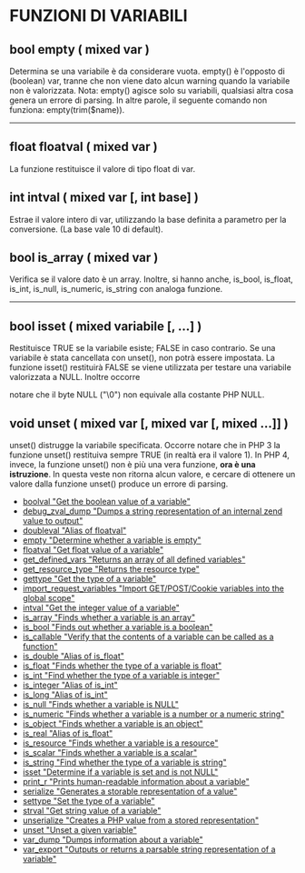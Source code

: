 # FUNZIONI DI VARIABILI

## bool empty ( mixed var )

Determina se una variabile è da considerare vuota. empty() è l'opposto di (boolean) var, tranne che
non viene dato alcun warning quando la variabile non è valorizzata. Nota: empty() agisce solo su
variabili, qualsiasi altra cosa genera un errore di parsing. In altre parole, il seguente comando non
funziona: empty(trim($name)).

---

## float floatval ( mixed var )

La funzione restituisce il valore di tipo float di var.

## int intval ( mixed var [, int base] )

Estrae il valore intero di var, utilizzando la base definita a parametro per la conversione. (La base
vale 10 di default).

## bool is_array ( mixed var )

Verifica se il valore dato è un array.
Inoltre, si hanno anche, is_bool, is_float, is_int, is_null, is_numeric, is_string con analoga funzione.

---

## bool isset ( mixed variabile [, ...] )

Restituisce TRUE se la variabile esiste; FALSE in caso contrario.
Se una variabile è stata cancellata con unset(), non potrà essere impostata. La funzione isset()
restituirà FALSE se viene utilizzata per testare una variabile valorizzata a NULL. Inoltre occorre

notare che il byte NULL ("\0") non equivale alla costante PHP NULL.

## void unset ( mixed var [, mixed var [, mixed ...]] )
unset() distrugge la variabile specificata. Occorre notare che in PHP 3 la funzione unset() restituiva
sempre TRUE (in realtà era il valore 1). In PHP 4, invece, la funzione unset() non è più una vera
funzione, __ora è una istruzione__. In questa veste non ritorna alcun valore, e cercare di ottenere un
valore dalla funzione unset() produce un errore di parsing.



* [boolval "Get the boolean value of a variable"](http://www.php.net/manual/en/function.boolval.php)
* [debug_zval_dump "Dumps a string representation of an internal zend value to output"](http://www.php.net/manual/en/function.debug-zval-dump.php)
* [doubleval "Alias of floatval"](http://www.php.net/manual/en/function.doubleval.php)
* [empty "Determine whether a variable is empty"](http://www.php.net/manual/en/function.empty.php)
* [floatval "Get float value of a variable"](http://www.php.net/manual/en/function.floatval.php)
* [get_defined_vars "Returns an array of all defined variables"](http://www.php.net/manual/en/function.get-defined-vars.php)
* [get_resource_type "Returns the resource type"](http://www.php.net/manual/en/function.get-resource-type.php)
* [gettype "Get the type of a variable"](http://www.php.net/manual/en/function.gettype.php)
* [import_request_variables "Import GET/POST/Cookie variables into the global scope"](http://www.php.net/manual/en/function.import-request-variables.php)
* [intval "Get the integer value of a variable"](http://www.php.net/manual/en/function.intval.php)
* [is_array "Finds whether a variable is an array"](http://www.php.net/manual/en/function.is-array.php)
* [is_bool "Finds out whether a variable is a boolean"](http://www.php.net/manual/en/function.is-bool.php)
* [is_callable "Verify that the contents of a variable can be called as a function"](http://www.php.net/manual/en/function.is-callable.php)
* [is_double "Alias of is_float"](http://www.php.net/manual/en/function.is-double.php)
* [is_float "Finds whether the type of a variable is float"](http://www.php.net/manual/en/function.is-float.php)
* [is_int "Find whether the type of a variable is integer"](http://www.php.net/manual/en/function.is-int.php)
* [is_integer "Alias of is_int"](http://www.php.net/manual/en/function.is-integer.php)
* [is_long "Alias of is_int"](http://www.php.net/manual/en/function.is-long.php)
* [is_null "Finds whether a variable is NULL"](http://www.php.net/manual/en/function.is-null.php)
* [is_numeric "Finds whether a variable is a number or a numeric string"](http://www.php.net/manual/en/function.is-numeric.php)
* [is_object "Finds whether a variable is an object"](http://www.php.net/manual/en/function.is-object.php)
* [is_real "Alias of is_float"](http://www.php.net/manual/en/function.is-real.php)
* [is_resource "Finds whether a variable is a resource"](http://www.php.net/manual/en/function.is-resource.php)
* [is_scalar "Finds whether a variable is a scalar"](http://www.php.net/manual/en/function.is-scalar.php)
* [is_string "Find whether the type of a variable is string"](http://www.php.net/manual/en/function.is-string.php)
* [isset "Determine if a variable is set and is not NULL"](http://www.php.net/manual/en/function.isset.php)
* [print_r "Prints human-readable information about a variable"](http://www.php.net/manual/en/function.print-r.php)
* [serialize "Generates a storable representation of a value"](http://www.php.net/manual/en/function.serialize.php)
* [settype "Set the type of a variable"](http://www.php.net/manual/en/function.settype.php)
* [strval "Get string value of a variable"](http://www.php.net/manual/en/function.strval.php)
* [unserialize "Creates a PHP value from a stored representation"](http://www.php.net/manual/en/function.unserialize.php)
* [unset "Unset a given variable"](http://www.php.net/manual/en/function.unset.php)
* [var_dump "Dumps information about a variable"](http://www.php.net/manual/en/function.var-dump.php)
* [var_export "Outputs or returns a parsable string representation of a variable"](http://www.php.net/manual/en/function.var-export.php)
